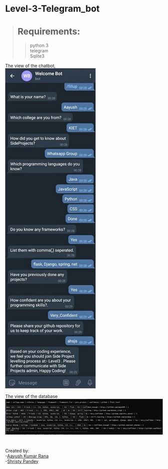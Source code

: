 # Level-3-Telegram_bot
#  
> # Requirements:  
>>python 3  
>>telegram  
>>Sqlite3 
  
The view of the chatbot,  
![Chatbot](chatbot_view.jpg)  

The view of the database
![Database](database_view.png)

#  
Created by:  
-[Aayush Kumar Rana](https://github.com/aayushakrrana)  
-[Shristy Pandey](https://github.com/shristy100)
